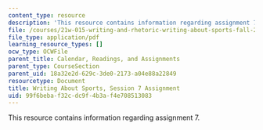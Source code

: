 ```yaml
---
content_type: resource
description: 'This resource contains information regarding assignment 7. '
file: /courses/21w-015-writing-and-rhetoric-writing-about-sports-fall-2013/99f6bebaf32cdc9f4b3af4e708513083_MIT21W_015F13_Assignment7.pdf
file_type: application/pdf
learning_resource_types: []
ocw_type: OCWFile
parent_title: Calendar, Readings, and Assignments
parent_type: CourseSection
parent_uid: 18a32e2d-629c-3de0-2173-a04e88a22849
resourcetype: Document
title: Writing About Sports, Session 7 Assignment
uid: 99f6beba-f32c-dc9f-4b3a-f4e708513083
---
```

This resource contains information regarding assignment 7. 


